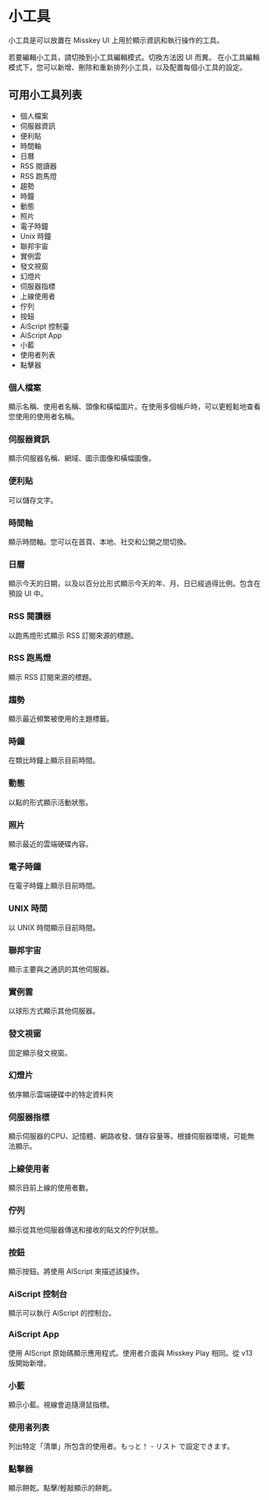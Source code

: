 # 小工具

小工具是可以放置在 Misskey UI 上用於顯示資訊和執行操作的工具。

若要編輯小工具，請切換到小工具編輯模式。切換方法因 UI 而異。
在小工具編輯模式下，您可以新增、刪除和重新排列小工具，以及配置每個小工具的設定。

## 可用小工具列表

- 個人檔案
- 伺服器資訊
- 便利貼
- 時間軸
- 日曆
- RSS 閱讀器
- RSS 跑馬燈
- 趨勢
- 時鐘
- 動態
- 照片
- 電子時鐘
- Unix 時鐘
- 聯邦宇宙
- 實例雲
- 發文視窗
- 幻燈片
- 伺服器指標
- 上線使用者
- 佇列
- 按鈕
- AiScript 控制臺
- AiScript App
- 小藍
- 使用者列表
- 點擊器

### 個人檔案

顯示名稱、使用者名稱、頭像和橫幅圖片。在使用多個帳戶時，可以更輕鬆地查看您使用的使用者名稱。

### 伺服器資訊

顯示伺服器名稱、網域、圖示圖像和橫幅圖像。

### 便利貼

可以儲存文字。

### 時間軸

顯示時間軸。您可以在首頁、本地、社交和公開之間切換。

### 日曆

顯示今天的日期，以及以百分比形式顯示今天的年、月、日已經過得比例。包含在預設 UI 中。

### RSS 閱讀器

以跑馬燈形式顯示 RSS 訂閱來源的標題。

### RSS 跑馬燈

顯示 RSS 訂閱來源的標題。

### 趨勢

顯示最近頻繁被使用的主題標籤。

### 時鐘

在類比時鐘上顯示目前時間。

### 動態

以點的形式顯示活動狀態。

### 照片

顯示最近的雲端硬碟內容。

### 電子時鐘

在電子時鐘上顯示目前時間。

### UNIX 時間

以 UNIX 時間顯示目前時間。

### 聯邦宇宙

顯示主要與之通訊的其他伺服器。

### 實例雲

以球形方式顯示其他伺服器。

### 發文視窗

固定顯示發文視窗。

### 幻燈片

依序顯示雲端硬碟中的特定資料夾

### 伺服器指標

顯示伺服器的CPU、記憶體、網路收發、儲存容量等。根據伺服器環境，可能無法顯示。

### 上線使用者

顯示目前上線的使用者數。

### 佇列

顯示從其他伺服器傳送和接收的貼文的佇列狀態。

### 按鈕

顯示按鈕。將使用 AIScript 來描述該操作。

### AiScript 控制台

顯示可以執行 AiScript 的控制台。

### AiScript App

使用 AIScript 原始碼顯示應用程式。使用者介面與 Misskey Play 相同。從 v13 版開始新增。

### 小藍

顯示小藍。視線會追隨滑鼠指標。

### 使用者列表

列出特定「清單」所包含的使用者。もっと！ - リスト で設定できます。

### 點擊器

顯示餅乾。點擊/輕敲顯示的餅乾。
